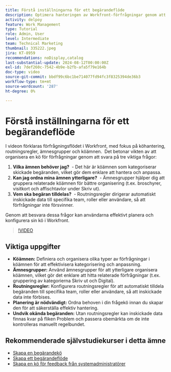 ```yaml
---
title: Förstå inställningarna för ett begärandeflöde
description: Optimera hanteringen av Workfront-förfrågningar genom att definiera köämnen, använda ämnesgrupper, ange routningsregler, planera i förväg och se till att allt material inte förbises för ökad effektivitet.
activity: delpoy
feature: Work Management
type: Tutorial
role: Admin, User
level: Intermediate
team: Technical Marketing
thumbnail: 335222.jpeg
jira: KT-8959
recommendations: noDisplay,catalog
last-substantial-update: 2024-08-12T00:00:00Z
exl-id: 7def260c-7542-4b9e-b2fb-afa5f79e164b
doc-type: video
source-git-commit: bbdf99c6bc1be714077fd94fc3f8325394de36b3
workflow-type: tm+mt
source-wordcount: '287'
ht-degree: 0%

---
```


# Förstå inställningarna för ett begärandeflöde

I videon förklaras förfrågningsflödet i Workfront, med fokus på köhantering, routningsregler, ämnesgrupper och köämnen. &#x200B; Det betonar vikten av att organisera en kö för förfrågningar genom att svara på tre viktiga frågor:

1. **Vilka ämnen behöver jag?** &#x200B; - Det här är köämnen som kategoriserar skickade begäranden, vilket gör dem enklare att hantera och anpassa. &#x200B;
1. **Kan jag ordna mina ämnen ytterligare?** &#x200B; - Ämnesgrupper hjälper dig att gruppera relaterade köämnen för bättre organisering (t.ex. broschyrer, visitkort och affischtavlor under Skriv ut). &#x200B;
1. **Vem ska begäran tilldelas?** &#x200B; - Routningsregler dirigerar automatiskt inskickade data till specifika team, roller eller användare, så att förfrågningar inte försvinner. &#x200B;

Genom att besvara dessa frågor kan användarna effektivt planera och konfigurera sin kö i Workfront. &#x200B;

>[!VIDEO](https://video.tv.adobe.com/v/3441909/?quality=12&learn=on&enablevpops=1&captions=swe)

## Viktiga uppgifter

* **Köämnen:** Definiera och organisera olika typer av förfrågningar i köämnen för att effektivisera kategorisering och anpassning. &#x200B;
* **Ämnesgrupper:** Använd ämnesgrupper för att ytterligare organisera köämnen, vilket gör det enklare att hitta relaterade förfrågningar (t.ex. gruppering av kategorierna Skriv ut och Digital). &#x200B;
* **Routningsregler:** Konfigurera routningsregler för att automatiskt tilldela begäranden till specifika team, roller eller användare, så att inskickade data inte förbises. &#x200B;
* **Planering är nödvändigt:** Ordna behoven i din frågekö innan du skapar den för att säkerställa effektiv hantering. &#x200B;
* **Undvik okända begäranden:** Utan routningsregler kan inskickade data finnas kvar på fliken Problem och passera obemärkta om de inte kontrolleras manuellt regelbundet. &#x200B;

## Rekommenderade självstudiekurser i detta ämne

* [Skapa en begärandekö](/help/manage-work/request-queues/create-a-request-queue.md)
* [Skapa ett begärandeflöde](/help/manage-work/request-queues/create-a-request-flow.md)
* [Skapa en kö för feedback från systemadministratörer](/help/manage-work/request-queues/create-a-system-admin-feedback-request-queue.md)

